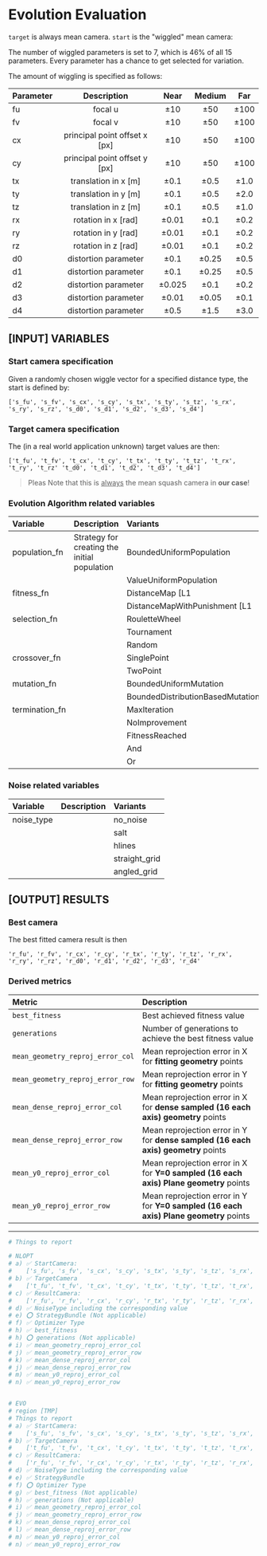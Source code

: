 # Evolution Evaluation


`target` is always mean camera.
`start` is the "wiggled" mean camera:

The number of wiggled parameters is set to 7, which is 46% of all 15 parameters. Every parameter has a chance to get selected for variation.

The amount of wiggling is specified as follows:

Parameter	| Description	| Near	| Medium	| Far	|
|:---	|:---:	|:---:	|:---:	|:---:	|
fu	| focal u	| ±10	| ±50	| ±100	|
fv	| focal v	| ±10	| ±50	| ±100	|
cx	| principal point offset x [px]	| ±10	| ±50	| ±100	|
cy	| principal point offset y [px]	| ±10	| ±50	| ±100	|
tx	| translation in x [m]	| ±0.1	| ±0.5	| ±1.0	|
ty	| translation in y [m]	| ±0.1	| ±0.5	| ±2.0	|
tz	| translation in z [m]	| ±0.1	| ±0.5	| ±1.0	|
rx	| rotation in x [rad]	| ±0.01	| ±0.1	| ±0.2	|
ry	| rotation in y [rad]	| ±0.01	| ±0.1	| ±0.2	|
rz	| rotation in z [rad]	| ±0.01	| ±0.1	| ±0.2	|
d0	| distortion parameter	| ±0.1	| ±0.25	| ±0.5	|
d1	| distortion parameter	| ±0.1	| ±0.25	| ±0.5	|
d2	| distortion parameter	| ±0.025	| ±0.1	| ±0.2	|
d3	| distortion parameter	| ±0.01	| ±0.05	| ±0.1	|
d4	| distortion parameter	| ±0.5	| ±1.5	| ±3.0	|

## [INPUT] VARIABLES


### Start camera specification 
Given a randomly chosen wiggle vector for a specified distance type, the start is defined by:

	['s_fu', 's_fv', 's_cx', 's_cy', 's_tx', 's_ty', 's_tz', 's_rx', 's_ry', 's_rz', 's_d0', 's_d1', 's_d2', 's_d3', 's_d4']

### Target camera specification
The (in a real world application unknown) target values are then:

	['t_fu', 't_fv', 't_cx', 't_cy', 't_tx', 't_ty', 't_tz', 't_rx', 't_ry', 't_rz' 't_d0', 't_d1', 't_d2', 't_d3', 't_d4']

> Pleas Note that this is  <ins>always</ins> the mean squash camera in **our case**!

### Evolution Algorithm related variables
| Variable	| Description	| Variants	|
|:---	|:---	|:---	|
| population_fn	| Strategy for creating the initial population	| BoundedUniformPopulation	|
|	|	| ValueUniformPopulation	|
| fitness_fn	|	| DistanceMap [L1|L2]	|
|	|	| DistanceMapWithPunishment [L1|L2]	|
| selection_fn	|	| RouletteWheel	|
|	|	| Tournament	|
|	|	| Random	|
| crossover_fn	|	| SinglePoint	|
|	|	| TwoPoint	|
| mutation_fn	|	| BoundedUniformMutation	|
|	|	| BoundedDistributionBasedMutation	|
| termination_fn	|	| MaxIteration	|
|	|	| NoImprovement	|
|	|	| FitnessReached	|
|	|	| And	|
|	|	| Or	|

### Noise related variables
| Variable	| Description	| Variants	|
|:---	| :---	| :---	|
| noise_type	| 	| no_noise	|
| 	| 	| salt	|
| 	| 	| hlines	|
| 	| 	| straight_grid	|
| 	| 	| angled_grid	|


## [OUTPUT] RESULTS

### Best camera
The best fitted camera result is then 

	'r_fu', 'r_fv', 'r_cx', 'r_cy', 'r_tx', 'r_ty', 'r_tz', 'r_rx', 'r_ry', 'r_rz', 'r_d0', 'r_d1', 'r_d2', 'r_d3', 'r_d4'

### Derived metrics

| Metric	| Description	|
| :---	| :---	|
| `best_fitness`	| Best achieved fitness value	|
| `generations`	| Number of generations to achieve the best fitness value	|
| `mean_geometry_reproj_error_col`	| Mean reprojection error in X for **fitting geometry** points	|
| `mean_geometry_reproj_error_row`	| Mean reprojection error in Y for **fitting geometry** points	|
| `mean_dense_reproj_error_col`	| Mean reprojection error in X for **dense sampled (16 each axis) geometry**  points	|
| `mean_dense_reproj_error_row`	| Mean reprojection error in Y for **dense sampled (16 each axis) geometry** points	|
| `mean_y0_reproj_error_col`	| Mean reprojection error in X for **Y=0 sampled (16 each axis) Plane geometry** points	|
| `mean_y0_reproj_error_row`	| Mean reprojection error in Y for **Y=0 sampled (16 each axis) Plane geometry** points	|


----
```python
# Things to report

# NLOPT
# a) ✅ StartCamera:
#    ['s_fu', 's_fv', 's_cx', 's_cy', 's_tx', 's_ty', 's_tz', 's_rx', 's_ry', 's_rz', 's_d0', 's_d1', 's_d2', 's_d3', 's_d4']
# b) ✅ TargetCamera
#    ['t_fu', 't_fv', 't_cx', 't_cy', 't_tx', 't_ty', 't_tz', 't_rx', 't_ry', 't_rz', 't_d0', 't_d1', 't_d2', 't_d3', 't_d4']
# c) ✅ ResultCamera:
#    ['r_fu', 'r_fv', 'r_cx', 'r_cy', 'r_tx', 'r_ty', 'r_tz', 'r_rx', 'r_ry', 'r_rz', 'r_d0', 'r_d1', 'r_d2', 'r_d3', 'r_d4']
# d) ✅ NoiseType including the corresponding value
# e) ⭕ StrategyBundle (Not applicable)
# f) ✅ Optimizer Type
# h) ✅ best_fitness
# h) ⭕ generations (Not applicable)
# i) ✅ mean_geometry_reproj_error_col
# j) ✅ mean_geometry_reproj_error_row
# k) ✅ mean_dense_reproj_error_col
# j) ✅ mean_dense_reproj_error_row
# m) ✅ mean_y0_reproj_error_col
# n) ✅ mean_y0_reproj_error_row


# EVO
# region [TMP]
# Things to report
# a) ✅ StartCamera:
#    ['s_fu', 's_fv', 's_cx', 's_cy', 's_tx', 's_ty', 's_tz', 's_rx', 's_ry', 's_rz', 's_d0', 's_d1', 's_d2', 's_d3', 's_d4']
# b) ✅ TargetCamera
#    ['t_fu', 't_fv', 't_cx', 't_cy', 't_tx', 't_ty', 't_tz', 't_rx', 't_ry', 't_rz', 't_d0', 't_d1', 't_d2', 't_d3', 't_d4']
# c) ✅ ResultCamera:
#    ['r_fu', 'r_fv', 'r_cx', 'r_cy', 'r_tx', 'r_ty', 'r_tz', 'r_rx', 'r_ry', 'r_rz', 'r_d0', 'r_d1', 'r_d2', 'r_d3', 'r_d4']
# d) ✅ NoiseType including the corresponding value
# e) ✅ StrategyBundle
# f) ⭕ Optimizer Type
# g) ✅ best_fitness (Not applicable)
# h) ✅ generations (Not applicable)
# i) ✅ mean_geometry_reproj_error_col
# j) ✅ mean_geometry_reproj_error_row
# k) ✅ mean_dense_reproj_error_col
# l) ✅ mean_dense_reproj_error_row
# m) ✅ mean_y0_reproj_error_col
# n) ✅ mean_y0_reproj_error_row
```